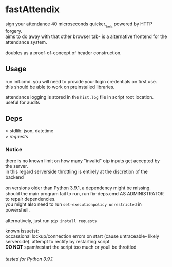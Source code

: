 # fastAttendix
sign your attendance 40 microseconds quicker.<sub><sub>heh.</sub></sub> powered by HTTP forgery. </br>aims to do away with that other browser tab- is a alternative frontend for the attendance system. </br></br>doubles as a proof-of-concept of header construction.

## Usage
run init.cmd. you will need to provide your login credentials on first use. </br>this should be able to work on preinstalled libraries. 

attendance logging is stored in the `hist.log` file in script root location. useful for audits

## Deps
\> stdlib: json, datetime </br>
\> *requests*

### Notice
there is no known limit on how many "invalid" otp inputs get accepted by the server.</br>
in this regard serverside throttling is entirely at the discretion of the backend </br></br>
on versions older than Python 3.9.1, a dependency might be missing. </br>
should the main program fail to run, run fix-deps.cmd AS ADMINISTRATOR to repair dependencies. </br>you might also need to run `set-executionpolicy unrestricted` in powershell.</br></br>
alternatively, just run `pip install requests`

known issue(s): </br>
occassional lockup/connection errors on start (cause untraceable- likely serverside). attempt to rectify by restarting script</br>
**DO NOT** spam/restart the script too much or youll be throttled

###### tested for Python 3.9.1.

